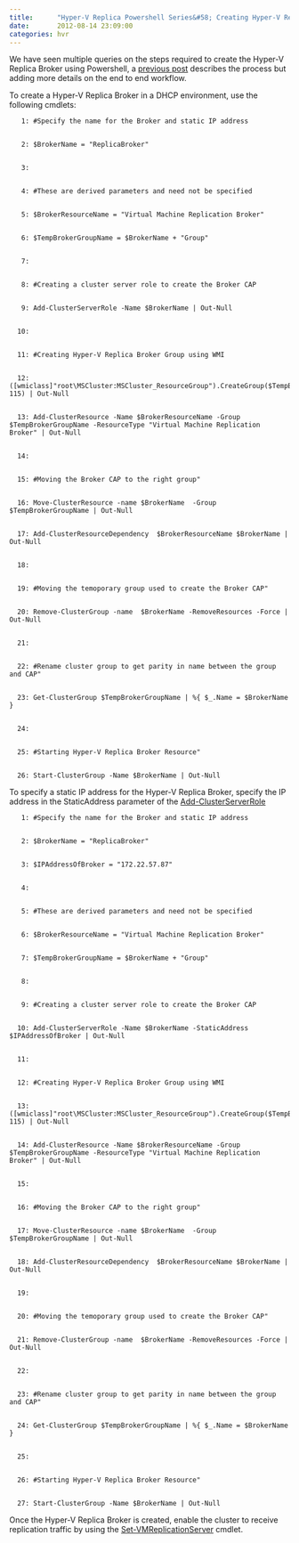 ```yaml
---
title:      "Hyper-V Replica Powershell Series&#58; Creating Hyper-V Replica Broker"
date:       2012-08-14 23:09:00
categories: hvr
---
```

We have seen multiple queries on the steps required to create the Hyper-V Replica Broker using Powershell, a [previous post](http://blogs.technet.com/b/virtualization/archive/2012/03/27/why-is-the-quot-hyper-v-replica-broker-quot-required.aspx) describes the process but adding more details on the end to end workflow.

To create a Hyper-V Replica Broker in a DHCP environment, use the following cmdlets:
    
    
       1: #Specify the name for the Broker and static IP address
    
    
       2: $BrokerName = "ReplicaBroker"
    
    
       3:   
    
    
       4: #These are derived parameters and need not be specified
    
    
       5: $BrokerResourceName = "Virtual Machine Replication Broker"
    
    
       6: $TempBrokerGroupName = $BrokerName + "Group"
    
    
       7:   
    
    
       8: #Creating a cluster server role to create the Broker CAP
    
    
       9: Add-ClusterServerRole -Name $BrokerName | Out-Null
    
    
      10:   
    
    
      11: #Creating Hyper-V Replica Broker Group using WMI
    
    
      12: ([wmiclass]"root\MSCluster:MSCluster_ResourceGroup").CreateGroup($TempBrokerGroupName, 115) | Out-Null
    
    
      13: Add-ClusterResource -Name $BrokerResourceName -Group $TempBrokerGroupName -ResourceType "Virtual Machine Replication Broker" | Out-Null
    
    
      14:   
    
    
      15: #Moving the Broker CAP to the right group"
    
    
      16: Move-ClusterResource -name $BrokerName  -Group $TempBrokerGroupName | Out-Null 
    
    
      17: Add-ClusterResourceDependency  $BrokerResourceName $BrokerName | Out-Null
    
    
      18:   
    
    
      19: #Moving the temoporary group used to create the Broker CAP"
    
    
      20: Remove-ClusterGroup -name  $BrokerName -RemoveResources -Force | Out-Null
    
    
      21:   
    
    
      22: #Rename cluster group to get parity in name between the group and CAP"
    
    
      23: Get-ClusterGroup $TempBrokerGroupName | %{ $_.Name = $BrokerName }
    
    
      24:   
    
    
      25: #Starting Hyper-V Replica Broker Resource"
    
    
      26: Start-ClusterGroup -Name $BrokerName | Out-Null

To specify a static IP address for the Hyper-V Replica Broker, specify the IP address in the StaticAddress parameter of the [Add-ClusterServerRole](https://technet.microsoft.com/library/ee461053)
    
    
       1: #Specify the name for the Broker and static IP address
    
    
       2: $BrokerName = "ReplicaBroker"
    
    
       3: $IPAddressOfBroker = "172.22.57.87"
    
    
       4:   
    
    
       5: #These are derived parameters and need not be specified
    
    
       6: $BrokerResourceName = "Virtual Machine Replication Broker"
    
    
       7: $TempBrokerGroupName = $BrokerName + "Group"
    
    
       8:   
    
    
       9: #Creating a cluster server role to create the Broker CAP
    
    
      10: Add-ClusterServerRole -Name $BrokerName -StaticAddress $IPAddressOfBroker | Out-Null
    
    
      11:   
    
    
      12: #Creating Hyper-V Replica Broker Group using WMI
    
    
      13: ([wmiclass]"root\MSCluster:MSCluster_ResourceGroup").CreateGroup($TempBrokerGroupName, 115) | Out-Null
    
    
      14: Add-ClusterResource -Name $BrokerResourceName -Group $TempBrokerGroupName -ResourceType "Virtual Machine Replication Broker" | Out-Null
    
    
      15:   
    
    
      16: #Moving the Broker CAP to the right group"
    
    
      17: Move-ClusterResource -name $BrokerName  -Group $TempBrokerGroupName | Out-Null 
    
    
      18: Add-ClusterResourceDependency  $BrokerResourceName $BrokerName | Out-Null
    
    
      19:   
    
    
      20: #Moving the temoporary group used to create the Broker CAP"
    
    
      21: Remove-ClusterGroup -name  $BrokerName -RemoveResources -Force | Out-Null
    
    
      22:   
    
    
      23: #Rename cluster group to get parity in name between the group and CAP"
    
    
      24: Get-ClusterGroup $TempBrokerGroupName | %{ $_.Name = $BrokerName }
    
    
      25:   
    
    
      26: #Starting Hyper-V Replica Broker Resource"
    
    
      27: Start-ClusterGroup -Name $BrokerName | Out-Null

Once the Hyper-V Replica Broker is created, enable the cluster to receive replication traffic by using the [Set-VMReplicationServer](https://technet.microsoft.com/library/hh848598) cmdlet.
